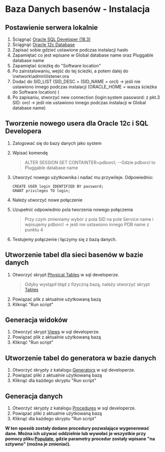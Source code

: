 # Baza Danych basenów - Instalacja

## Postawienie serwera lokalnie
1. Ściągnąć [Oracle SQL Developer (18.3)](https://www.oracle.com/technetwork/developer-tools/sql-developer/downloads/index.html)
2. Ściągnąć [Oracle 12c Database](https://www.oracle.com/technetwork/database/enterprise-edition/downloads/index.html)
3. Zapisać sobie gdzieć ustawione podczas instalacji hasło
4. Zapamiętać co jest wpisane w Global database name oraz Pluggable database name 
5. Zapamiętać ścieżkę do "Software location"
6. Po zainstalowaniu, wejść do tej ścieżki, a potem dalej do \network\admin\listener.ora
7. Dodać do SID_LIST
    (SID_DESC =
      (SID_NAME = orcl)      -> jeśli nie ustawiono innego podczas instalacji
      (ORACLE_HOME = wasza ścieżka do Software location)
    )
8. Po zapisaniu, stworzyć new connection (login:system password: z pkt.3 SID: orcl -> jeśli nie ustawiono innego podczas instalacji w Global database name)

## Tworzenie nowego usera dla Oracle 12c i SQL Developera
1. Zalogować się do bazy danych jako system
2. Wpisać komendę
   > ALTER SESSION SET CONTAINTER=pdborcl;  --Gdzie pdborcl to Pluggable database name
3. Utworzyć nowego użytkownika i nadać mu przywileje. Odpowiednio:

   ```
   CREATE USER login IDENTIFIED BY password;
   GRANT privileges TO login;
   ```
  
4. Należy utworzyć nowe połączenie
5. Uzupełnić odpowiednio pola tworzenia nowego połączenia
   > Przy czym zmieniamy wybór z pola SID na pole Service name i wpisujemy pdborcl -> jeśli nie ustawiono innego PDB name z punktu 4
6. Testujemy połączenie i łączymy się z bazą danych.   

## Utworzenie tabel dla sieci basenów w bazie danych
1. Otworzyć skrypt [Physical Tables](https://github.com/WorkingFen/BDProject/blob/master/Generator/SQL_Scripts/Tables/Physical_Tables.sql) w sql developerze.
   > Gdyby wystąpił błąd z fizyczną bazą, należy otworzyć skrypt [Tables](https://github.com/WorkingFen/BDProject/blob/master/Generator/SQL_Scripts/Tables/Tables.sql)
2. Powiązać plik z aktualnie użytkowaną bazą
3. Kliknąć "Run script"

## Generacja widoków
1. Otworzyć skrypt [Views](https://github.com/WorkingFen/BDProject/blob/master/Generator/SQL_Scripts/Tables/Views.sql) w sql developerze.
2. Powiązać plik z aktualnie użytkowaną bazą
3. Kliknąć "Run script"

## Utworzenie tabel do generatora w bazie danych
1. Otworzyć skrypty z katalogu [Generators](https://github.com/WorkingFen/BDProject/tree/master/Generator/SQL_Scripts/Generators) w sql developerze.
2. Powiązać pliki z aktualnie użytkowaną bazą
3. Kliknąć dla każdego skryptu "Run script"

## Generacja danych
1. Otworzyć skrypty z katalogu [Procedures](https://github.com/WorkingFen/BDProject/tree/master/Generator/SQL_Scripts/Procedures) w sql developerze.
2. Powiązać pliki z aktualnie użytkowaną bazą
3. Kliknąć dla każdego skryptu "Run script"

**W ten sposób zostały dodane procedury pozwalające wygenerować dane. Można ich używać oddzielnie lub wywołać je wszystkie przy pomocy pliku [Populate](https://github.com/WorkingFen/BDProject/blob/master/Generator/SQL_Scripts/Populate.sql), gdzie parametry procedur zostały wpisane "na sztywno" (można je zmieniać).**